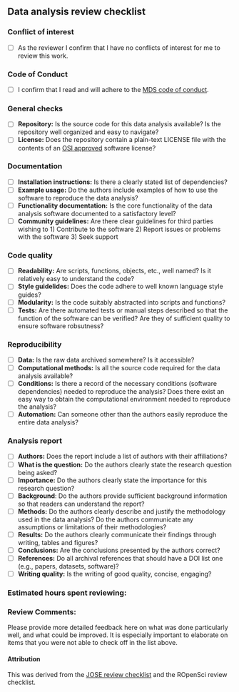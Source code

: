## Data analysis review checklist

### Conflict of interest

- [ ] As the reviewer I confirm that I have no conflicts of interest for me to review this work.

### Code of Conduct

- [ ] I confirm that I read and will adhere to the [MDS code of conduct](https://ubc-mds.github.io/resources_pages/code_of_conduct/).

### General checks

- [ ] **Repository:** Is the source code for this data analysis available? Is the repository well organized and easy to navigate?
- [ ] **License:** Does the repository contain a plain-text LICENSE file with the contents of an [OSI approved](https://opensource.org/licenses/alphabetical) software license?

### Documentation

- [ ] **Installation instructions:** Is there a clearly stated list of dependencies? 
- [ ] **Example usage:** Do the authors include examples of how to use the software to reproduce the data analysis?
- [ ] **Functionality documentation:** Is the core functionality of the data analysis software documented to a satisfactory level?
- [ ] **Community guidelines:** Are there clear guidelines for third parties wishing to 1) Contribute to the software 2) Report issues or problems with the software 3) Seek support

### Code quality
- [ ] **Readability:** Are scripts, functions, objects, etc., well named? Is it relatively easy to understand the code?
- [ ] **Style guidelides:** Does the code adhere to well known language style guides?
- [ ] **Modularity:** Is the code suitably abstracted into scripts and functions?
- [ ] **Tests:** Are there automated tests or manual steps described so that the function of the software can be verified? Are they of sufficient quality to ensure software robsutness?

### Reproducibility
 
- [ ] **Data:** Is the raw data archived somewhere? Is it accessible?
- [ ] **Computational methods:** Is all the source code required for the data analysis available?
- [ ] **Conditions:** Is there a record of the necessary conditions (software dependencies) needed to reproduce the analysis? Does there exist an easy way to obtain the computational environment needed to reproduce the analysis?
- [ ] **Automation:** Can someone other than the authors easily reproduce the entire data analysis?

### Analysis report

- [ ] **Authors:** Does the report include a list of authors with their affiliations?
- [ ] **What is the question:** Do the authors clearly state the research question being asked?
- [ ] **Importance:** Do the authors clearly state the importance for this research question?
- [ ] **Background**: Do the authors provide sufficient background information so that readers can understand the report?
- [ ] **Methods:** Do the authors clearly describe and justify the methodology used in the data analysis? Do the authors communicate any assumptions or limitations of their methodologies?
- [ ] **Results:** Do the authors clearly communicate their findings through writing, tables and figures?
- [ ] **Conclusions:** Are the conclusions presented by the authors correct? 
- [ ] **References:** Do all archival references that should have a DOI list one (e.g., papers, datasets, software)?
- [ ] **Writing quality:** Is the writing of good quality, concise, engaging? 

### Estimated hours spent reviewing: 

### Review Comments: 

Please provide more detailed feedback here on what was done particularly well, and what could be improved. It is especially important to elaborate on items that you were not able to check off in the list above.

#### Attribution

This was derived from the [JOSE review checklist](https://openjournals.readthedocs.io/en/jose/review_checklist.html) and the ROpenSci review checklist.
